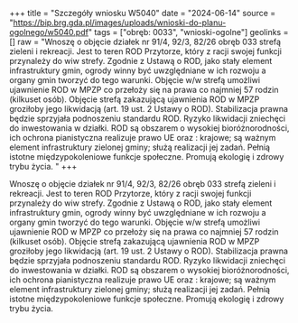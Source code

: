 +++
title = "Szczegóły wniosku W5040"
date = "2024-06-14"
source = "https://bip.brg.gda.pl/images/uploads/wnioski-do-planu-ogolnego/w5040.pdf"
tags = ["obręb: 0033", "wnioski-ogolne"]
geolinks = []
raw = "Wnoszę o objęcie działek nr 91/4, 92/3, 82/26 obręb 033 strefą zieleni i rekreacji. Jest to teren ROD Przytorze, który z racji swojej funkcji przynależy do wiw strefy. Zgodnie z Ustawą o ROD, jako stały element infrastruktury gmin, ogrody winny być uwzględniane w ich rozwoju a organy gmin tworzyć do tego warunki. Objęcie w/w strefą umożliwi ujawnienie ROD w MPZP co przełoży się na prawa co najmniej 57 rodzin (kilkuset osób). Objęcie strefą zakazującą ujawnienia ROD w MPZP groziłoby jego likwidacją (art. 19 ust. 2 Ustawy o ROD). Stabilizacja prawna będzie sprzyjała podnoszeniu standardu ROD. Ryzyko likwidacji zniechęci do inwestowania w działki. ROD są obszarem o wysokiej bioróżnorodności, ich ochrona pianistyczna realizuje prawo UE oraz : krajowe; są ważnym element infrastruktury zielonej gminy; służą realizacji jej zadań. Pełnią istotne międzypokoleniowe funkcje społeczne. Promują ekologię i zdrowy trybu życia. "
+++

Wnoszę o objęcie działek nr 91/4, 92/3, 82/26 obręb 033 strefą zieleni i rekreacji.
Jest to teren ROD Przytorze, który z racji swojej funkcji przynależy do wiw strefy. Zgodnie z Ustawą o
ROD, jako stały element infrastruktury gmin, ogrody winny być uwzględniane w ich rozwoju a organy
gmin tworzyć do tego warunki. Objęcie w/w strefą umożliwi ujawnienie ROD w MPZP co przełoży się na
prawa co najmniej 57 rodzin (kilkuset osób). Objęcie strefą zakazującą ujawnienia ROD w MPZP
groziłoby jego likwidacją (art. 19 ust. 2 Ustawy o ROD). Stabilizacja prawna będzie sprzyjała
podnoszeniu standardu ROD. Ryzyko likwidacji zniechęci do inwestowania w działki.
ROD są obszarem o wysokiej bioróżnorodności, ich ochrona pianistyczna realizuje prawo UE oraz :
krajowe; są ważnym element infrastruktury zielonej gminy; służą realizacji jej zadań. Pełnią istotne
międzypokoleniowe funkcje społeczne. Promują ekologię i zdrowy trybu życia.



